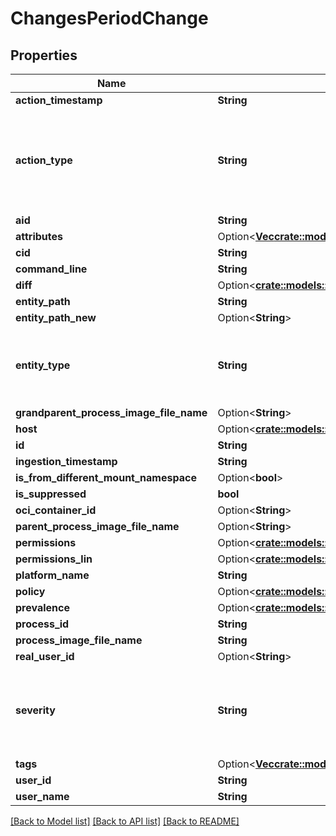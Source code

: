 # ChangesPeriodChange

## Properties

Name | Type | Description | Notes
------------ | ------------- | ------------- | -------------
**action_timestamp** | **String** |  |
**action_type** | **String** | Possible values: UNKNOWN, CREATE, WRITE, DELETE, SET, RENAME. |
**aid** | **String** |  |
**attributes** | Option<[**Vec<crate::models::ChangesPeriodAttribute>**](changes.Attribute.md)> |  | [optional]
**cid** | **String** |  |
**command_line** | **String** |  |
**diff** | Option<[**crate::models::ChangesPeriodDiff**](changes.Diff.md)> |  | [optional]
**entity_path** | **String** |  |
**entity_path_new** | Option<**String**> |  | [optional]
**entity_type** | **String** | Possible values: UNKNOWN, FILE, DIR, REGKEY,  REGVAL. |
**grandparent_process_image_file_name** | Option<**String**> |  | [optional]
**host** | Option<[**crate::models::ChangesPeriodHost**](changes.Host.md)> |  | [optional]
**id** | **String** |  |
**ingestion_timestamp** | **String** |  |
**is_from_different_mount_namespace** | Option<**bool**> |  | [optional]
**is_suppressed** | **bool** |  |
**oci_container_id** | Option<**String**> |  | [optional]
**parent_process_image_file_name** | Option<**String**> |  | [optional]
**permissions** | Option<[**crate::models::ChangesPeriodPermissions**](changes.Permissions.md)> |  | [optional]
**permissions_lin** | Option<[**crate::models::ChangesPeriodPermissionsLin**](changes.PermissionsLin.md)> |  | [optional]
**platform_name** | **String** |  |
**policy** | Option<[**crate::models::ChangesPeriodPolicy**](changes.Policy.md)> |  | [optional]
**prevalence** | Option<[**crate::models::ChangesPeriodPrevalence**](changes.Prevalence.md)> |  | [optional]
**process_id** | **String** |  |
**process_image_file_name** | **String** |  |
**real_user_id** | Option<**String**> |  | [optional]
**severity** | **String** | Possible values: UNKNOWN, LOW, MEDIUM, HIGH, CRITICAL |
**tags** | Option<[**Vec<crate::models::ChangesPeriodTag>**](changes.Tag.md)> |  | [optional]
**user_id** | **String** |  |
**user_name** | **String** |  |

[[Back to Model list]](../README.md#documentation-for-models) [[Back to API list]](../README.md#documentation-for-api-endpoints) [[Back to README]](../README.md)
